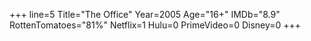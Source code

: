 +++
line=5
Title="The Office"
Year=2005
Age="16+"
IMDb="8.9"
RottenTomatoes="81%"
Netflix=1
Hulu=0
PrimeVideo=0
Disney=0
+++

